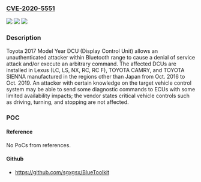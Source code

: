 ### [CVE-2020-5551](https://cve.mitre.org/cgi-bin/cvename.cgi?name=CVE-2020-5551)
![](https://img.shields.io/static/v1?label=Product&message=DCU%20(Display%20Control%20Unit)&color=blue)
![](https://img.shields.io/static/v1?label=Version&message=2017%20Model%20Year%20&color=brightgreen)
![](https://img.shields.io/static/v1?label=Vulnerability&message=Denial-of-service%20(DoS)&color=brightgreen)

### Description

Toyota 2017 Model Year DCU (Display Control Unit) allows an unauthenticated attacker within Bluetooth range to cause a denial of service attack and/or execute an arbitrary command. The affected DCUs are installed in Lexus (LC, LS, NX, RC, RC F), TOYOTA CAMRY, and TOYOTA SIENNA manufactured in the regions other than Japan from Oct. 2016 to Oct. 2019. An attacker with certain knowledge on the target vehicle control system may be able to send some diagnostic commands to ECUs with some limited availability impacts; the vendor states critical vehicle controls such as driving, turning, and stopping are not affected.

### POC

#### Reference
No PoCs from references.

#### Github
- https://github.com/sgxgsx/BlueToolkit

